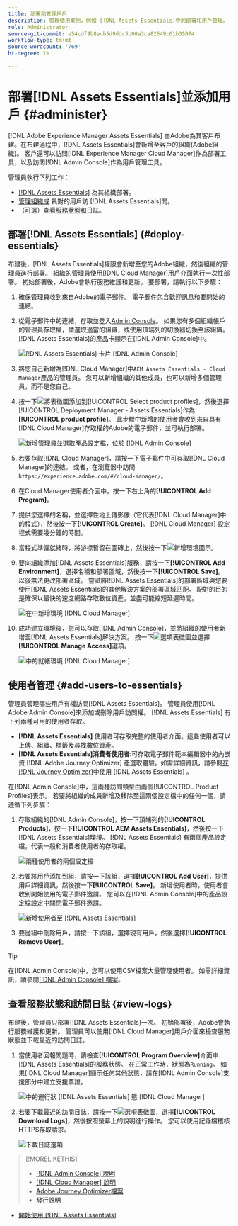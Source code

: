 ```yaml
---
title: 部署和管理用戶
description: 管理使用案例，例如 [!DNL Assets Essentials]中的部署和用戶管理。
role: Administrator
source-git-commit: e54cdf9b8ecb5d9ddc5b90a3ca82549c61b35074
workflow-type: tm+mt
source-wordcount: '769'
ht-degree: 1%

---
```



# 部署[!DNL Assets Essentials]並添加用戶 {#administer}

[!DNL Adobe Experience Manager Assets Essentials] 由Adobe為其客戶布建。在布建過程中，[!DNL Assets Essentials]會新增至客戶的組織(Adobe組織)。 客戶還可以訪問[!DNL Experience Manager Cloud Manager]作為部署工具，以及訪問[!DNL Admin Console]作為用戶管理工具。

管理員執行下列工作：

* [ [!DNL Assets Essentials]](#deploy-essentials) 為其組織部署。
* [管理組織成](#add-users-to-essentials) 員對的用戶訪 [!DNL Assets Essentials]問。
* （可選）[查看服務狀態和日誌](#view-logs)。

## 部署[!DNL Assets Essentials] {#deploy-essentials}

布建後，[!DNL Assets Essentials]權限會新增至您的Adobe組織，然後組織的管理員進行部署。 組織的管理員使用[!DNL Cloud Manager]用戶介面執行一次性部署。 初始部署後，Adobe會執行服務維護和更新。 要部署，請執行以下步驟：

1. 確保管理員收到來自Adobe的電子郵件。 電子郵件包含歡迎訊息和要開始的連結。

1. 從電子郵件中的連結，存取並登入[Admin Console](https://adminconsole.adobe.com)。 如果您有多個組織帳戶的管理員存取權，請選取適當的組織，或使用頂端列的切換器切換至該組織。 [!DNL Assets Essentials]的產品卡顯示在[!DNL Admin Console]中。

   ![[!DNL Assets Essentials] 卡片  [!DNL Admin Console]](assets/essentials-in-admin-console.png)

1. 將您自己新增為[!DNL Cloud Manager]中`AEM Assets Essentials - Cloud Manager`產品的管理員。 您可以新增組織的其他成員，也可以新增多個管理員，而不是您自己。

1. 按一下![將表徵圖](assets/do-not-localize/add-icon.svg)添加到[!UICONTROL Select product profiles]，然後選擇[!UICONTROL Deployment Manager - Assets Essentials]作為&#x200B;**[!UICONTROL product profile]**。 此步驟中新增的使用者會收到來自具有[!DNL Cloud Manager]存取權的Adobe的電子郵件，並可執行部署。

   ![新增管理員並選取產品設定檔，位於  [!DNL Admin Console]](assets/adminconsole-user1.png)

1. 若要存取[!DNL Cloud Manager]，請按一下電子郵件中可存取[!DNL Cloud Manager]的連結。 或者，在瀏覽器中訪問`https://experience.adobe.com/#/cloud-manager/`。

1. 在Cloud Manager使用者介面中，按一下右上角的&#x200B;**[!UICONTROL Add Program]**。

1. 提供您選擇的名稱，並選擇性地上傳影像（它代表[!DNL Cloud Manager]中的程式），然後按一下&#x200B;**[!UICONTROL Create]**。 [!DNL Cloud Manager] 設定程式需要幾分鐘的時間。

1. 當程式準備就緒時，將游標暫留在圖磚上，然後按一下![新增環境圖示](assets/do-not-localize/add-environment-icon.png)。

1. 要向組織添加[!DNL Assets Essentials]服務，請按一下&#x200B;**[!UICONTROL Add Environment]**，選擇名稱和部署區域，然後按一下&#x200B;**[!UICONTROL Save]**。 以後無法更改部署區域。 嘗試將[!DNL Assets Essentials]的部署區域與您要使用[!DNL Assets Essentials]的其他解決方案的部署區域匹配。 配對的目的是確保以最快的速度網路存取數位資產，並盡可能縮短延遲時間。

   ![在中新增環境  [!DNL Cloud Manager]](assets/cloudmanager-add-environment-for-essentials.png)

1. 成功建立環境後，您可以存取[!DNL Admin Console]，並將組織的使用者新增至[!DNL Assets Essentials]解決方案。 按一下![選項表徵圖](assets/do-not-localize/options-ellipses-icon.png)並選擇&#x200B;**[!UICONTROL Manage Access]**&#x200B;選項。

   ![中的就緒環境  [!DNL Cloud Manager]](assets/cloudmanager-manage-access-essentials.png)

## 使用者管理 {#add-users-to-essentials}

管理員管理哪些用戶有權訪問[!DNL Assets Essentials]。 管理員使用[!DNL Adobe Admin Console]來添加或刪除用戶訪問權。 [!DNL Assets Essentials] 有下列兩種可用的使用者存取。

* **[!DNL Assets Essentials]** 使用者可存取完整的使用者介面。這些使用者可以上傳、組織、標籤及尋找數位資產。
* **[!DNL Assets Essentials]消費者使用者**:可存取電子郵件範本編輯器中的內嵌資 [!DNL Adobe Journey Optimizer] 產選取體驗。如需詳細資訊，請參閱[在 [!DNL Journey Optimizer]](https://experienceleague.adobe.com/docs/journey-optimizer/using/create-messages/assets-essentials.html)中使用 [!DNL Assets Essentials] 。

在[!DNL Admin Console]中，這兩種訪問類型由兩個[!UICONTROL Product Profiles]表示。 若要將組織的成員新增及移除至這兩個設定檔中的任何一個，請遵循下列步驟：

1. 存取組織的[!DNL Admin Console]，按一下頂端列的&#x200B;**[!UICONTROL Products]**，按一下&#x200B;**[!UICONTROL AEM Assets Essentials]**，然後按一下[!DNL Assets Essentials]環境。 [!DNL Assets Essentials] 有兩個產品設定檔，代表一般和消費者使用者的存取權。

   ![兩種使用者的兩個設定檔](assets/adminconsole-user-types.png)

1. 若要將用戶添加到組，請按一下該組，選擇&#x200B;**[!UICONTROL Add User]**，提供用戶詳細資訊，然後按一下&#x200B;**[!UICONTROL Save]**。 新增使用者時，使用者會收到開始使用的電子郵件邀請。 您可以在[!DNL Admin Console]中的產品設定檔設定中關閉電子郵件邀請。

   ![新增使用者至  [!DNL Assets Essentials]](assets/adminconsole-add-user.png)

1. 要從組中刪除用戶，請按一下該組，選擇現有用戶，然後選擇&#x200B;**[!UICONTROL Remove User]**。

>[!TIP]
>
>在[!DNL Admin Console]中，您可以使用CSV檔案大量管理使用者。 如需詳細資訊，請參閱[[!DNL Admin Console] 檔案](https://helpx.adobe.com/enterprise/using/accounts.html)。

## 查看服務狀態和訪問日誌 {#view-logs}

布建後，管理員只部署[!DNL Assets Essentials]一次。 初始部署後，Adobe會執行服務維護和更新。 管理員可以使用[!DNL Cloud Manager]用戶介面來檢查服務狀態並下載最近的訪問日誌。

1. 當使用者回報問題時，請檢查&#x200B;**[!UICONTROL Program Overview]**&#x200B;介面中[!DNL Assets Essentials]的服務狀態。 在正常工作時，狀態為`Running`。 如果[!DNL Cloud Manager]顯示任何其他狀態，請在[!DNL Admin Console]支援部分中建立支援票證。

   ![中的運行狀 [!DNL Assets Essentials] 態  [!DNL Cloud Manager]](assets/cloudmanager-manage-access-essentials.png)

1. 若要下載最近的訪問日誌，請按一下![選項表徵圖](assets/do-not-localize/options-ellipses-icon.png)，選擇&#x200B;**[!UICONTROL Download Logs]**，然後按照螢幕上的說明進行操作。 您可以使用記錄檔稽核HTTPS存取請求。

   ![下載日誌選項](assets/cloudmanager-download-logs.png)

>[!MORELIKETHIS]
>
>* [[!DNL Admin Console] 說明](https://helpx.adobe.com/enterprise/using/admin-console.html)
>* [[!DNL Cloud Manager] 說明](https://experienceleague.adobe.com/docs/experience-manager-cloud-manager/using/introduction-to-cloud-manager.html?lang=zh-Hant)
>* [Adobe Journey Optimizer檔案](https://experienceleague.adobe.com/docs/journey-optimizer/using/ajo-home.html)
>* [發行說明](release-notes.md)
* [開始使用 [!DNL Assets Essentials]](get-started.md)

